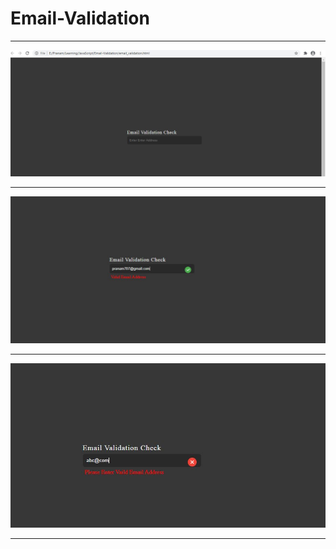 # Email-Validation

--------------------------------------------------------

<img src="/screenshots/Email-Validation-Homepage.JPG" />

-------------------------------------------------------

<img src="/screenshots/Email-Validation-Valid.JPG" />

--------------------------------------------------------

<img src="/screenshots/Email-Validation-Invalid.JPG" />

--------------------------------------------------------
